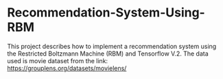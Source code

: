 # Recommendation-System-Using-RBM
This project describes how to implement a recommendation system using the Restricted Boltzmann Machine (RBM) and Tensorflow V.2.
The data used is movie dataset from the link:
https://grouplens.org/datasets/movielens/
